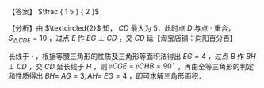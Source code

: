 【答案】 $\frac { 1 5 } { 2 }$

【分析】由 $\textcircled{2}$ 知， $C D$ 最大为 5，此时点 $D$ 与点 $\cdot$ 重合， $S _ { \triangle C D E } = 1 0$ ，过点 $E$ 作 $E G \perp C D$ ，交 $C D$ 延【淘宝店铺：向阳百分百】

长线于 $\cdot$ ，根据等腰三角形的性质及三角形等面积法得出 $E G = 4$ ，过点 $B$ 作 $B H \perp C D$ ，交 $C D$ 延长线于 $H$ ，则 $\mathfrak { p } C G E = \mathfrak { p } C H B = 9 0 ^ { \circ }$ ，再由全等三角形的判定和性质得出 $B H = \ A G = 3 , A H = \ E G = 4$ ，即可求解三角形面积．
